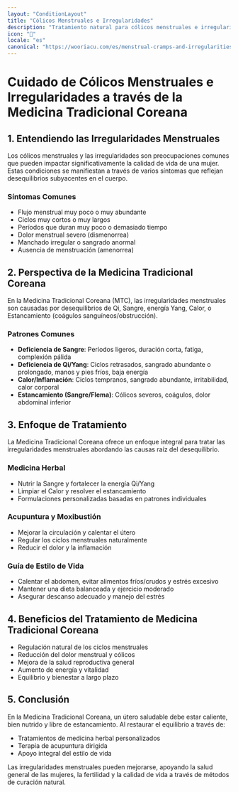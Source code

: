 ```yaml
---
layout: "ConditionLayout"
title: "Cólicos Menstruales e Irregularidades"
description: "Tratamiento natural para cólicos menstruales e irregularidades a través de la acupuntura tradicional coreana y la medicina herbal. Alivio efectivo para dismenorrea, ciclos irregulares y dolor menstrual en Riverside, CA."
icon: "🌸"
locale: "es"
canonical: "https://wooriacu.com/es/menstrual-cramps-and-irregularities"
---
```


# Cuidado de Cólicos Menstruales e Irregularidades a través de la Medicina Tradicional Coreana

## 1. Entendiendo las Irregularidades Menstruales

Los cólicos menstruales y las irregularidades son preocupaciones comunes que pueden impactar significativamente la calidad de vida de una mujer. Estas condiciones se manifiestan a través de varios síntomas que reflejan desequilibrios subyacentes en el cuerpo.

### Síntomas Comunes

- Flujo menstrual muy poco o muy abundante
- Ciclos muy cortos o muy largos
- Períodos que duran muy poco o demasiado tiempo
- Dolor menstrual severo (dismenorrea)
- Manchado irregular o sangrado anormal
- Ausencia de menstruación (amenorrea)

## 2. Perspectiva de la Medicina Tradicional Coreana

En la Medicina Tradicional Coreana (MTC), las irregularidades menstruales son causadas por desequilibrios de Qi, Sangre, energía Yang, Calor, o Estancamiento (coágulos sanguíneos/obstrucción).

### Patrones Comunes

- **Deficiencia de Sangre**: Períodos ligeros, duración corta, fatiga, complexión pálida
- **Deficiencia de Qi/Yang**: Ciclos retrasados, sangrado abundante o prolongado, manos y pies fríos, baja energía
- **Calor/Inflamación**: Ciclos tempranos, sangrado abundante, irritabilidad, calor corporal
- **Estancamiento (Sangre/Flema)**: Cólicos severos, coágulos, dolor abdominal inferior

## 3. Enfoque de Tratamiento

La Medicina Tradicional Coreana ofrece un enfoque integral para tratar las irregularidades menstruales abordando las causas raíz del desequilibrio.

### Medicina Herbal

- Nutrir la Sangre y fortalecer la energía Qi/Yang
- Limpiar el Calor y resolver el estancamiento
- Formulaciones personalizadas basadas en patrones individuales

### Acupuntura y Moxibustión

- Mejorar la circulación y calentar el útero
- Regular los ciclos menstruales naturalmente
- Reducir el dolor y la inflamación

### Guía de Estilo de Vida

- Calentar el abdomen, evitar alimentos fríos/crudos y estrés excesivo
- Mantener una dieta balanceada y ejercicio moderado
- Asegurar descanso adecuado y manejo del estrés

## 4. Beneficios del Tratamiento de Medicina Tradicional Coreana

- Regulación natural de los ciclos menstruales
- Reducción del dolor menstrual y cólicos
- Mejora de la salud reproductiva general
- Aumento de energía y vitalidad
- Equilibrio y bienestar a largo plazo

## 5. Conclusión

En la Medicina Tradicional Coreana, un útero saludable debe estar caliente, bien nutrido y libre de estancamiento. Al restaurar el equilibrio a través de:

- Tratamientos de medicina herbal personalizados
- Terapia de acupuntura dirigida
- Apoyo integral del estilo de vida

Las irregularidades menstruales pueden mejorarse, apoyando la salud general de las mujeres, la fertilidad y la calidad de vida a través de métodos de curación natural.